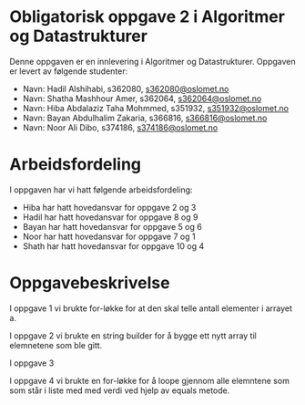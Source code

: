 # Obligatorisk oppgave 2 i Algoritmer og Datastrukturer

Denne oppgaven er en innlevering i Algoritmer og Datastrukturer. 
Oppgaven er levert av følgende studenter:
* Navn: Hadil Alshihabi, s362080, s362080@oslomet.no
* Navn: Shatha Mashhour Amer, s362064, s362064@oslomet.no
* Navn: Hiba Abdalaziz Taha Mohmmed, s351932, s351932@oslomet.no
* Navn: Bayan Abdulhalim Zakaria, s366816, s366816@oslomet.no
* Navn: Noor Ali Dibo, s374186, s374186@oslomet.no

# Arbeidsfordeling
I oppgaven har vi hatt følgende arbeidsfordeling:
* Hiba har hatt hovedansvar for oppgave 2 og 3
* Hadil har hatt hovedansvar for oppgave 8 og 9
* Bayan har hatt hovedansvar for oppgave 5 og 6
* Noor har hatt hovedansvar for oppgave 7 og 1
* Shath har hatt hovedansvar for oppgave 10 og 4

# Oppgavebeskrivelse

I oppgave 1 vi brukte for-løkke for at den skal telle antall elementer i arrayet a. 

I oppgave 2 vi brukte en string builder for å bygge ett nytt array til elemnetene som ble gitt. 

I oppgave 3 

I oppgave 4 vi brukte en for-løkke for å loope gjennom alle elemntene som som står i liste med med verdi ved hjelp av equals metode. 
